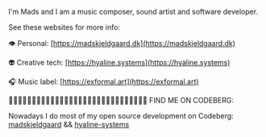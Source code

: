 I'm Mads and I am a music composer, sound artist and software developer. 

See these websites for more info:

👁️ Personal: [https://madskjeldgaard.dk](https://madskjeldgaard.dk)

👽 Creative tech: [https://hyaline.systems](https://hyaline.systems)

🎧 Music label: [https://exformal.art](https://exformal.art)

🚨🚨🚨🚨🚨🚨🚨🚨🚨🚨🚨🚨🚨🚨🚨🚨🚨🚨🚨🚨🚨🚨🚨🚨🚨🚨🚨🚨🚨🚨
FIND ME ON CODEBERG:

Nowadays I do most of my open source development on Codeberg: [madskjeldgaard](https://codeberg.org/madskjeldgaard) && [hyaline-systems](https://codeberg.org/hyaline-systems)
